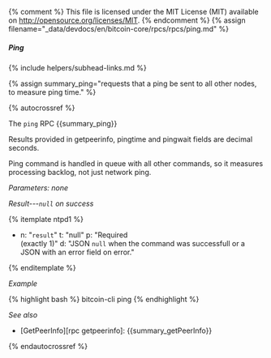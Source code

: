 {% comment %}
This file is licensed under the MIT License (MIT) available on
http://opensource.org/licenses/MIT.
{% endcomment %}
{% assign filename="_data/devdocs/en/bitcoin-core/rpcs/rpcs/ping.md" %}

##### Ping
{% include helpers/subhead-links.md %}

{% assign summary_ping="requests that a ping be sent to all other nodes, to measure ping time." %}

{% autocrossref %}

The `ping` RPC {{summary_ping}}

Results provided in getpeerinfo, pingtime and pingwait fields are decimal seconds.

Ping command is handled in queue with all other commands, so it measures processing backlog, not just network ping.

*Parameters: none*

*Result---`null` on success*

{% itemplate ntpd1 %}
- n: "`result`"
  t: "null"
  p: "Required<br>(exactly 1)"
  d: "JSON `null` when the command was successfull or a JSON with an error field on error."

{% enditemplate %}

*Example*

{% highlight bash %}
bitcoin-cli ping
{% endhighlight %}

*See also*

* [GetPeerInfo][rpc getpeerinfo]: {{summary_getPeerInfo}}

{% endautocrossref %}
